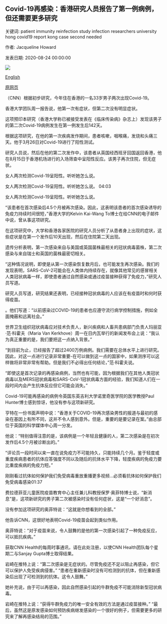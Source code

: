 ## Covid-19再感染：香港研究人员报告了第一例病例，但还需要更多研究

关键词: patient immunity reinfection study infection researchers university hong covid19 report kong case second needed

作者: Jacqueline Howard

发表日期: 2020-08-24 00:00:00

![](https://cdn.cnn.com/cnnnext/dam/assets/200221130556-coronavirus-image-university-of-hong-kong-super-tease.jpg)

[English](Covid-19%20reinfection%3A%20Hong%20Kong%20researchers%20report%20first%20case%2C%20but%20more%20study%20is%20needed.md)

[原网页](https://edition.cnn.com/2020/08/24/health/covid-19-reinfection-hong-kong-study/index.html)

（CNN）根据初步研究，今年住在香港的一名33岁男子两次出现Covid-19。

香港大学团队周一报告说，他第一次有症状，但第二次没有明显症状。

这项预印本研究（香港大学称已被接受发表在《临床传染病》杂志上）发现该男子的第二次Covid-19病例发生在第一例发生后142天。

根据这项研究，在他的第一次疾病发作期间，患者咳嗽，咽喉痛，发烧和头痛三天。他于3月26日对Covid-19进行了阳性测试。

研究人员说，然后在他的第二次发作中，该患者从英国经西班牙回国返回香港，他在8月15日于香港机场进行的入场筛查中呈阳性反应。该男子再次住院，但无症状。

女人两次检测Covid-19呈阳性。听听她怎么说。

女人两次检测Covid-19呈阳性。听听她怎么说。 04:03

女人两次检测Covid-19呈阳性。听听她怎么说。

“该患者在首次感染后4.5个月被再次感染。因此，这表明该患者的首次感染诱导的免疫力持续时间很短，”香港大学的Kelvin Kai-Wang To博士在给CNN的电子邮件中说，曾从事这项研究。

在这项研究中，大学和香港各家医院的研究人员分析了从患者身上出现的症状，这些症状是在第一个发作后10天出现，然后在住院第二天出现。

遗传分析表明，第一次感染来自与美国或英国菌株最相关的冠状病毒菌株，第二次感染与来自瑞士和英国的菌株最密切相关。

“这种情况说明，即使是从第一次感染恢复数月后，也可能发生再次感染。我们的发现表明，SARS-CoV-2可能会在人类体内持续存在，就像其他常见的感冒相关人类冠状病毒一样，即使患者通过自然感染或通过疫苗接种获得了免疫力，”研究人员写道。

研究人员写道，研究结果还表明，已经接种冠状病毒的人应该在有疫苗时和何时获得疫苗。

。他们写道：“以前感染过COVID-19的患者也应遵守流行病学控制措施，例如全面掩蔽和远离社会。”

世界卫生组织冠状病毒应对技术负责人，新兴疾病和人畜共患病部门负责人玛丽亚·范·科霍夫（Maria Van Kerkhove）周一在日内瓦举行的新闻发布会上说：“我认为真正重要的是，我们要把这一点纳入背景。”

“到目前为止，已经报告了超过2400万例病例。我们需要在总体水平上进行研究。因此，对这一点进行记录非常重要-在可以做到这一点的国家中，如果测序可以这样做将非常非常有帮助。但是我们不必得出任何结论，”范·科霍夫说。

“即使这是首次记录的再感染病例，当然也有可能，因为根据我们在其他人类冠状病毒以及MERS冠状病毒和SARS-CoV-1冠状病毒方面的经验，我们知道人们在一段时间内会产生抗体反应但它可能会消失。”

Covid-19可能再感染的病例令英国东英吉利大学诺里奇医学院的医学教授Paul Hunter博士感到惊讶，他没有参与这项新研究。

亨特在一份书面声明中说：“香港关于COVID-19再次感染男性的报道与最初的感染在基因上有所不同，这并不令人感到意外。但是，重要的是要记录在案。”由总部位于英国的科学媒体中心周一分发。

他说：“特别值得注意的是，该病例是一个年轻且健康的人，第二次感染是在初次发作后4.5个月被诊断出的。”

“评论员一段时间以来一直在说免疫力不可能持久，只能持续几个月。鉴于轻度或重度疾病患者的抗体应答强度不同以及随后的抗体水平下降，轻度疾病的免疫力要比重度疾病的免疫力短。”

刚刚看过抗体如何保护我们免受病毒重放重播更多视频...必须看抗体如何保护我们免受病毒感染01:37

费拉德菲亚儿童医院疫苗教育中心主任兼儿科教授保罗·奥菲特博士说，“新消息”是，这项新研究的男子第二次被感染时没有任何症状，这是“一个好消息”。

没有参加这项研究的奥菲特说：“这就是你想看到的全部。”

他告诉CNN，这很好地表明Covid-19疫苗会起到类似作用。

奥菲特说：“对于疫苗来说，令人鼓舞的是他的第一次感染引起了一种免疫反应，可以抵抗疾病。”

获取CNN Health的每周时事通讯，请在此处注册，以使CNN Health团队每个星期二与Sanjay Gupta博士取得结果。

岩崎在推特上说：“第二次感染是无症状的。尽管免疫还不足以阻止再感染，但它可以保护人免受疾病侵害。” “患者在重新感染时没有可检测到的抗体，但在重新感染后出现了可检测到的抗体。这令人鼓舞。”

她补充说，由于可以再感染，因此自然感染引起的牛群免疫不可能消除新型冠状病毒。

岩崎在推特上说：“获得牛群免疫力的唯一安全有效的方法是通过疫苗接种。” “最后，虽然这是原发感染如何预防疾病继发感染的一个很好的例子，但需要更多的研究来了解再感染结局的范围。”